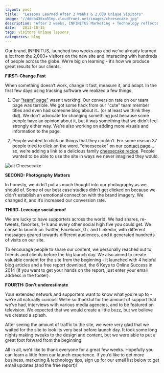 ```yaml
---
layout: post
title:  "Lessons Learned After 2 Weeks & 2,000 Unique Visitors"
image: "//dddb43dxo5lmp.cloudfront.net/images/cheesecake.jpg"
description: "After 2 weeks, INFINITUS Marketing + Technology reflects on the lessons learned so far."
date:   2013-10-15
tags: visitors unique lessons
categories: blog
---
```


Our brand, INFINITUS, launched two weeks ago and we’ve already learned a lot from the 2,000+ visitors on the new site and interacting with hundreds of people across the globe. We’re big on learning - it’s how we produce great results for our clients.

**FIRST: Change Fast**

When something doesn’t work, change it fast, measure it, and adapt. In the first few days using tracking software we realized a few things:  

1. Our ["team" page"](/team) wasn’t working. Our conversion rate on our team page was terrible. We got some flack from our "cute" team member titles and even had someone blog about it.. (or at least we think they did). We don’t advocate for changing something just because some people have an opinion about it, but it was something that we didn’t feel strongly either way. We’re also working on adding more visuals and information to the page. 

2. People wanted to click on things that they couldn’t. For some reason 37 people tried to click on the word, "cheesecake" on our [contact page](/contact)… so, we’re adding a link to a delicious family [cheesecake recipe](/cheesecake-recipe). People wanted to be able to use the site in ways we never imagined they would.

![alt Cheesecake](/images/cheesecake.jpg "Cheesecake")

**SECOND: Photography Matters**

In honesty, we didn’t put as much thought into our photography as we should of. Some of our best case studies didn’t get clicked on because we didn’t establish an emotional connection with the brand imagery. We changed it, and it’s increased our conversion rate. 

**THIRD: Leverage social proof**

We are lucky to have supporters across the world. We had shares, re-tweets, favorites, 1+’s and every other social high five you could get. We chose to launch on Twitter, Facebook, G+ and Linkedin, with different messages geared towards different audiences, and it generated hundreds of visits on our site. 

To encourage people to share our content, we personally reached out to friends and clients before the big launch day. We also aimed to create valuable content for the site from the beginning - it launched with 4 helpful blog articles and a free report download, the 6 Keys to Online Success in 2014 (if you want to get your hands on the report, just enter your email address in the footer). 

**FOURTH: Don’t underestimate**

Your extended network and supporters want to know what you’re up to - we’re all naturally curious. We’re so thankful for the amount of support that we’ve had, interviews with various media agencies, and to be featured on television. We expected that we would create a little buzz, but we believe we created a splash. 

After seeing the amount of traffic to the site, we were very glad that we waited for the site to look its very best before launch day. It took some long nights making tweaks to the design and content, but we were able to put a great foot forward from the beginning.
 
All in all, we’d like to thank everyone for a great few weeks. Hopefully you can learn a little from our launch experience. If you’d like to get more business, marketing & technology tips, sign up for our email list below to get email updates (and the free report)!
 


